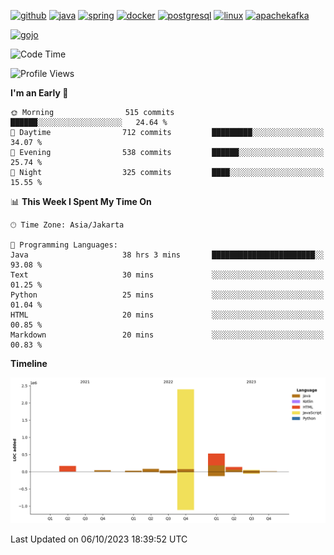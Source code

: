 <!-- [<img src='https://dev.karakun.com/assets/posts/2018-09-16-jc-java-article/3duke_suspects.jpg' alt='java'>](https://github.com/yeahbutstill) -->

[<img src='https://cdn.jsdelivr.net/npm/simple-icons@3.0.1/icons/github.svg' alt='github' height='40'>](https://github.com/yeahbutstill)  [<img src='https://cdn.jsdelivr.net/npm/simple-icons@3.0.1/icons/java.svg' alt='java' height='40'>](rahasia)  [<img src='https://cdn.jsdelivr.net/npm/simple-icons@3.0.1/icons/spring.svg' alt='spring' height='40'>](rahasia)  [<img src='https://cdn.jsdelivr.net/npm/simple-icons@3.0.1/icons/docker.svg' alt='docker' height='40'>](rahasia)  [<img src='https://cdn.jsdelivr.net/npm/simple-icons@3.0.1/icons/postgresql.svg' alt='postgresql' height='40'>](rahasia)  [<img src='https://cdn.jsdelivr.net/npm/simple-icons@3.0.1/icons/linux.svg' alt='linux' height='40'>](rahasia) [<img src='https://cdn.jsdelivr.net/npm/simple-icons@3.0.1/icons/apachekafka.svg' alt='apachekafka' height='40'>](rahasia)

[<img src='https://media.tenor.com/-8-KGI1eU8MAAAAd/jujutsu-kaisen-second-season.gif' alt='gojo'>](https://github.com/yeahbutstill)

<!--START_SECTION:waka-->
![Code Time](http://img.shields.io/badge/Code%20Time-2%2C296%20hrs%2020%20mins-blue)

![Profile Views](http://img.shields.io/badge/Profile%20Views-197-blue)

**I'm an Early 🐤** 

```text
🌞 Morning                515 commits         ██████░░░░░░░░░░░░░░░░░░░   24.64 % 
🌆 Daytime                712 commits         █████████░░░░░░░░░░░░░░░░   34.07 % 
🌃 Evening                538 commits         ██████░░░░░░░░░░░░░░░░░░░   25.74 % 
🌙 Night                  325 commits         ████░░░░░░░░░░░░░░░░░░░░░   15.55 % 
```


📊 **This Week I Spent My Time On** 

```text
🕑︎ Time Zone: Asia/Jakarta

💬 Programming Languages: 
Java                     38 hrs 3 mins       ███████████████████████░░   93.08 % 
Text                     30 mins             ░░░░░░░░░░░░░░░░░░░░░░░░░   01.25 % 
Python                   25 mins             ░░░░░░░░░░░░░░░░░░░░░░░░░   01.04 % 
HTML                     20 mins             ░░░░░░░░░░░░░░░░░░░░░░░░░   00.85 % 
Markdown                 20 mins             ░░░░░░░░░░░░░░░░░░░░░░░░░   00.83 % 
```

**Timeline**

![Lines of Code chart](https://raw.githubusercontent.com/yeahbutstill/yeahbutstill/main/assets/bar_graph.png)


 Last Updated on 06/10/2023 18:39:52 UTC
<!--END_SECTION:waka-->
